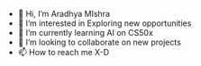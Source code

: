 - 👋 Hi, I’m Aradhya MIshra
- 👀 I’m interested in Exploring new opportunities 
- 🌱 I’m currently learning AI on CS50x
- 💞️ I’m looking to collaborate on new projects
- 📫 How to reach me X-D 

<!---
aradhyashady/aradhyashady is a ✨ special ✨ repository because its `README.md` (this file) appears on your GitHub profile.
You can click the Preview link to take a look at your changes.
--->
